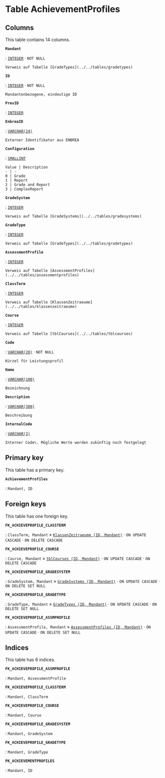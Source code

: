 # Table **AchievementProfiles**

## Columns

This table contains 14 columns.

**`Mandant`**

:   [`INTEGER`](https://firebirdsql.org/file/documentation/html/en/refdocs/fblangref40/firebird-40-language-reference.html#fblangref40-datatypes-inttypes) · `NOT NULL`

    Verweis auf Tabelle [GradeTypes](../../tables/gradetypes)

**`ID`**

:   [`INTEGER`](https://firebirdsql.org/file/documentation/html/en/refdocs/fblangref40/firebird-40-language-reference.html#fblangref40-datatypes-inttypes) · `NOT NULL`

    Mandantenbezogene, eindeutige ID

**`PrevID`**

:   [`INTEGER`](https://firebirdsql.org/file/documentation/html/en/refdocs/fblangref40/firebird-40-language-reference.html#fblangref40-datatypes-inttypes)

**`EnbreaID`**

:   [`VARCHAR(24)`](https://firebirdsql.org/file/documentation/html/en/refdocs/fblangref40/firebird-40-language-reference.html#fblangref40-datatypes-chartypes)

    Externer Identifikator aus ENBREA

**`Configuration`**

:   [`SMALLINT`](https://firebirdsql.org/file/documentation/html/en/refdocs/fblangref40/firebird-40-language-reference.html#fblangref40-datatypes-inttypes)

    Value | Description
    - | -
    0 | Grade
    1 | Report
    2 | Grade and Report
    3 | ComplexReport

**`GradeSystem`**

:   [`INTEGER`](https://firebirdsql.org/file/documentation/html/en/refdocs/fblangref40/firebird-40-language-reference.html#fblangref40-datatypes-inttypes)

    Verweis auf Tabelle [GradeSystems](../../tables/gradesystems)

**`GradeType`**

:   [`INTEGER`](https://firebirdsql.org/file/documentation/html/en/refdocs/fblangref40/firebird-40-language-reference.html#fblangref40-datatypes-inttypes)

    Verweis auf Tabelle [GradeTypes](../../tables/gradetypes)

**`AssessmentProfile`**

:   [`INTEGER`](https://firebirdsql.org/file/documentation/html/en/refdocs/fblangref40/firebird-40-language-reference.html#fblangref40-datatypes-inttypes)

    Verweis auf Tabelle [AssessmentProfiles](../../tables/assessmentprofiles)

**`ClassTerm`**

:   [`INTEGER`](https://firebirdsql.org/file/documentation/html/en/refdocs/fblangref40/firebird-40-language-reference.html#fblangref40-datatypes-inttypes)

    Verweis auf Tabelle [KlassenZeitraeume](../../tables/klassenzeitraeume)

**`Course`**

:   [`INTEGER`](https://firebirdsql.org/file/documentation/html/en/refdocs/fblangref40/firebird-40-language-reference.html#fblangref40-datatypes-inttypes)

    Verweis auf Tabelle [tblCourses](../../tables/tblcourses)

**`Code`**

:   [`VARCHAR(20)`](https://firebirdsql.org/file/documentation/html/en/refdocs/fblangref40/firebird-40-language-reference.html#fblangref40-datatypes-chartypes) · `NOT NULL`

    Kürzel für Leistungsprofil

**`Name`**

:   [`VARCHAR(100)`](https://firebirdsql.org/file/documentation/html/en/refdocs/fblangref40/firebird-40-language-reference.html#fblangref40-datatypes-chartypes)

    Bezeichnung

**`Description`**

:   [`VARCHAR(300)`](https://firebirdsql.org/file/documentation/html/en/refdocs/fblangref40/firebird-40-language-reference.html#fblangref40-datatypes-chartypes)

    Beschreibung

**`InternalCode`**

:   [`VARCHAR(3)`](https://firebirdsql.org/file/documentation/html/en/refdocs/fblangref40/firebird-40-language-reference.html#fblangref40-datatypes-chartypes)

    Interner Code\. Mögliche Werte werden zukünftig noch festgelegt

## Primary key

This table has a primary key.

**`AchievementProfiles`**

:   `Mandant, ID`

## Foreign keys

This table has one foreign key.

**`FK_ACHIEVEPROFILE_CLASSTERM`**

:   `ClassTerm, Mandant` » [`KlassenZeitraeume (ID, Mandant)`](../../tables/klassenzeitraeume) · `ON UPDATE CASCADE` · `ON DELETE CASCADE`

**`FK_ACHIEVEPROFILE_COURSE`**

:   `Course, Mandant` » [`tblCourses (ID, Mandant)`](../../tables/tblcourses) · `ON UPDATE CASCADE` · `ON DELETE CASCADE`

**`FK_ACHIEVEPROFILE_GRADESYSTEM`**

:   `GradeSystem, Mandant` » [`GradeSystems (ID, Mandant)`](../../tables/gradesystems) · `ON UPDATE CASCADE` · `ON DELETE SET NULL`

**`FK_ACHIEVEPROFILE_GRADETYPE`**

:   `GradeType, Mandant` » [`GradeTypes (ID, Mandant)`](../../tables/gradetypes) · `ON UPDATE CASCADE` · `ON DELETE SET NULL`

**`FK_ACHIEVEPROFILE_ASSMPROFILE`**

:   `AssessmentProfile, Mandant` » [`AssessmentProfiles (ID, Mandant)`](../../tables/assessmentprofiles) · `ON UPDATE CASCADE` · `ON DELETE SET NULL`

## Indices

This table has 6 indices.

**`FK_ACHIEVEPROFILE_ASSMPROFILE`**

:   `Mandant, AssessmentProfile`

**`FK_ACHIEVEPROFILE_CLASSTERM`**

:   `Mandant, ClassTerm`

**`FK_ACHIEVEPROFILE_COURSE`**

:   `Mandant, Course`

**`FK_ACHIEVEPROFILE_GRADESYSTEM`**

:   `Mandant, GradeSystem`

**`FK_ACHIEVEPROFILE_GRADETYPE`**

:   `Mandant, GradeType`

**`PK_ACHIEVEMENTPROFILES`**

:   `Mandant, ID`
